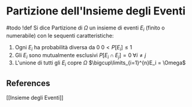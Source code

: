 # Partizione dell'Insieme degli Eventi
#todo
!def
Si dice Partizione di $\Omega$ un insieme di eventi $E_i$ (finito o numerabile) con le sequenti caratteristiche:

1. Ogni $E_i$ ha probabilità diversa da $0$
   $0\lt P[E_i]\leq1$
2. Gli $E_i$ sono mutualmente esclusivi
   $P[E_i\cap E_j] = 0 \; \forall i\neq j$
3. L'unione di tutti gli $E_i$ copre $\Omega$
   $\bigcup\limits_{i=1}^{n}E_i = \Omega$
## References
[[Insieme degli Eventi]]
